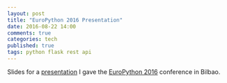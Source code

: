 ```yaml
---
layout: post
title: "EuroPython 2016 Presentation"
date: 2016-08-22 14:00
comments: true
categories: tech
published: true
tags: python flask rest api
---
```


Slides for a [presentation](https://ep2016.europython.eu/conference/talks/building-beautiful-restful-apis-using-flask-1) I gave the [EuroPython 2016](https://ep2016.europython.eu/en/) conference in Bilbao.


<script async class="speakerdeck-embed" data-id="b7cd6fd0570846c59e6990b87069d428" data-ratio="1.77777777777778" src="//speakerdeck.com/assets/embed.js"></script>
